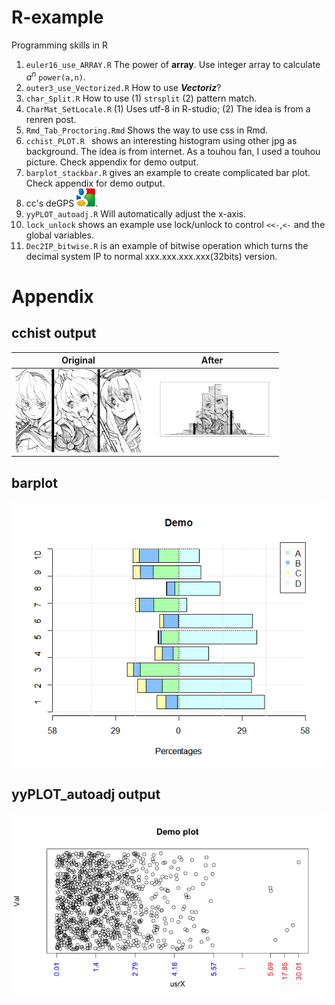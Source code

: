R-example
=========

Programming skills in R

1. ```euler16_use_ARRAY.R``` The power of **array**. Use integer array to calculate $a^n$ ```power(a,n)```.
2. ```outer3_use_Vectorized.R``` How to use ***Vectoriz***?
3. ```char_Split.R``` How to use (1) ```strsplit``` (2) pattern match.
4. ```CharMat_SetLocale.R``` (1) Uses utf-8 in R-studio; (2) The idea is from a renren post.
5. ```Rmd_Tab_Proctoring.Rmd``` Shows the way to use css in Rmd.
6. ```cchist_PLOT.R ``` shows an interesting histogram using other jpg as background. The idea is from internet. As a touhou fan, I used a touhou picture. Check appendix for demo output.
7. ```barplot_stackbar.R``` gives an example to create complicated bar plot. Check appendix for demo output.
8. cc's deGPS <a href="https://code.google.com/p/degps-rna-seq/"><img src="https://raw.githubusercontent.com/LL-LAB-MCW/deGPS-source-file/master/Google-logo.png"></a>.     
9. `yyPLOT_autoadj.R` Will automatically adjust the x-axis.
10. `lock_unlock` shows an example use lock/unlock to control `<<-`,`<-` and the global variables.
11. `Dec2IP_bitwise.R` is an example of bitwise operation which turns the decimal system IP to normal xxx.xxx.xxx.xxx(32bits) version.


Appendix
=======

cchist output
-------
| Original  | After |
|:---------:|:-----:|
| <img src="./data/th03.jpg" width=200> | <img src="./data/th03_1.png" width=200> |   

barplot
-----
![bar](./data/stackbar.png)

yyPLOT_autoadj output
---------
![plotadj](./data/plogadj.png)
